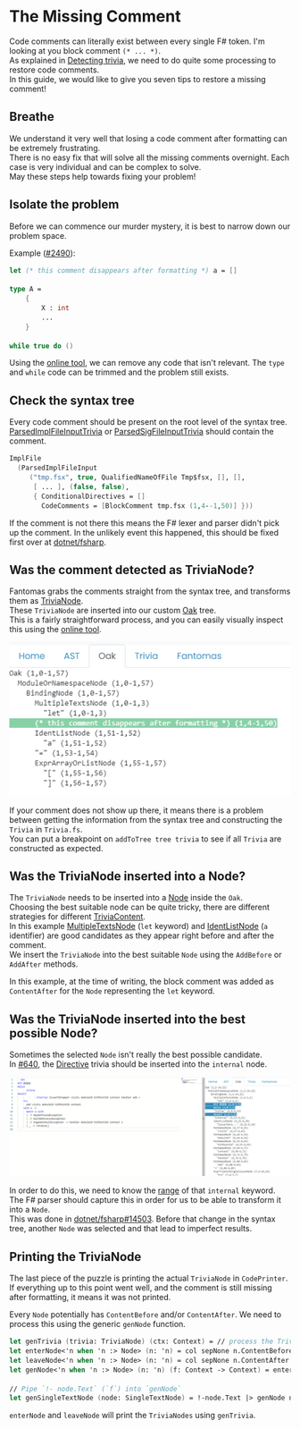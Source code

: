 ﻿---
category: Contributors
categoryindex: 2
index: 10
---
# The Missing Comment

Code comments can literally exist between every single F# token. I'm looking at you block comment `(* ... *)`.  
As explained in [Detecting trivia](./Prepare%20Context.html#Detecting-trivia), we need to do quite some processing to restore code comments.  
In this guide, we would like to give you seven tips to restore a missing comment!

## Breathe

We understand it very well that losing a code comment after formatting can be extremely frustrating.  
There is no easy fix that will solve all the missing comments overnight. Each case is very individual and can be complex to solve.  
May these steps help towards fixing your problem!

## Isolate the problem

Before we can commence our murder mystery, it is best to narrow down our problem space.

Example ([#2490](https://github.com/fsprojects/fantomas/issues/2490)):

```fsharp
let (* this comment disappears after formatting *) a = []

type A = 
    {
        X : int
        ...
    }

while true do ()
```

Using the [online tool](https://fsprojects.github.io/fantomas-tools/#/fantomas/preview), we can remove any code that isn't relevant.
The `type` and `while` code can be trimmed and the problem still exists.

## Check the syntax tree

Every code comment should be present on the root level of the syntax tree.
[ParsedImplFileInputTrivia](../../reference/fsharp-compiler-syntaxtrivia-parsedimplfileinputtrivia.html) or [ParsedSigFileInputTrivia](../../reference/fsharp-compiler-syntaxtrivia-parsedsigfileinputtrivia.html) should contain the comment.

```fsharp
ImplFile
  (ParsedImplFileInput
     ("tmp.fsx", true, QualifiedNameOfFile Tmp$fsx, [], [],
      [ ... ], (false, false),
      { ConditionalDirectives = []
        CodeComments = [BlockComment tmp.fsx (1,4--1,50)] }))
```

If the comment is not there this means the F# lexer and parser didn't pick up the comment. In the unlikely event this happened, this should be fixed first over at [dotnet/fsharp](https://github.com/dotnet/fsharp).

## Was the comment detected as TriviaNode?

Fantomas grabs the comments straight from the syntax tree, and transforms them as [TriviaNode](../../reference/fantomas-core-syntaxoak-trivianode.html).  
These `TriviaNode` are inserted into our custom [Oak](../../reference/fantomas-core-syntaxoak-oak.html) tree.  
This is a fairly straightforward process, and you can easily visually inspect this using the [online tool](https://fsprojects.github.io/fantomas-tools/#/trivia).

![TriviaNode in online tool](../../images/online-tool-trivia-1.png)

If your comment does not show up there, it means there is a problem between getting the information from the syntax tree and constructing the `Trivia` in `Trivia.fs`.  
You can put a breakpoint on `addToTree tree trivia` to see if all `Trivia` are constructed as expected.

## Was the TriviaNode inserted into a Node?

The `TriviaNode` needs to be inserted into a [Node](../../reference/fantomas-core-syntaxoak-node.html) inside the `Oak`.  
Choosing the best suitable node can be quite tricky, there are different strategies for different [TriviaContent](../../reference/fantomas-core-syntaxoak-triviacontent.html).  
In this example [MultipleTextsNode](../../reference/fantomas-core-syntaxoak-multipletextsnode.html) (`let` keyword) and [IdentListNode](../../reference/fantomas-core-syntaxoak-identlistnode.html) (`a` identifier) are good candidates as they appear right before and after the comment.  
We insert the `TriviaNode` into the best suitable `Node` using the `AddBefore` or `AddAfter` methods.

In this example, at the time of writing, the block comment was added as `ContentAfter` for the `Node` representing the `let` keyword.

## Was the TriviaNode inserted into the best possible Node?

Sometimes the selected `Node` isn't really the best possible candidate.  
In [#640](https://github.com/fsprojects/fantomas/issues/640), the [Directive](../../reference/fantomas-core-syntaxoak-triviacontent.html#Directive) trivia should be inserted into the `internal` node.

![Wrong node assignment in online tool](../../images/online-tool-trivia-2.png)

In order to do this, we need to know the [range](../../reference/fsharp-compiler-text-range.html) of that `internal` keyword.  
The F# parser should capture this in order for us to be able to transform it into a `Node`.  
This was done in [dotnet/fsharp#14503](https://github.com/dotnet/fsharp/pull/14503). Before that change in the syntax tree, another `Node` was selected and that lead to imperfect results.

## Printing the TriviaNode

The last piece of the puzzle is printing the actual `TriviaNode` in `CodePrinter`.
If everything up to this point went well, and the comment is still missing after formatting, it means it was not printed.

Every `Node` potentially has `ContentBefore` and/or `ContentAfter`. We need to process this using the generic `genNode` function.

```fsharp
let genTrivia (trivia: TriviaNode) (ctx: Context) = // process the TriviaContent
let enterNode<'n when 'n :> Node> (n: 'n) = col sepNone n.ContentBefore genTrivia
let leaveNode<'n when 'n :> Node> (n: 'n) = col sepNone n.ContentAfter genTrivia
let genNode<'n when 'n :> Node> (n: 'n) (f: Context -> Context) = enterNode n +> f +> leaveNode n

// Pipe `!- node.Text` (`f`) into `genNode`
let genSingleTextNode (node: SingleTextNode) = !-node.Text |> genNode node
```

`enterNode` and `leaveNode` will print the `TriviaNodes` using `genTrivia`. 

<fantomas-nav previous="{{fsdocs-previous-page-link}}" next="{{fsdocs-next-page-link}}"></fantomas-nav>
